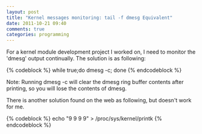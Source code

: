 ```yaml
---
layout: post
title: "Kernel messages monitoring: tail -f dmesg Equivalent"
date: 2011-10-21 09:40
comments: true
categories: programming 
---
```

For a kernel module development project I worked on, I need to monitor the 'dmesg' output continually. The solution is as following:

{% codeblock %}
while true;do dmesg -c; done
{% endcodeblock %}

Note: Running dmesg -c will clear the dmesg ring buffer contents after printing, so you will lose the contents of dmesg.

There is another solution found on the web as following, but doesn't work for me.

{% codeblock %}
echo "9 9 9 9" > /proc/sys/kernel/printk
{% endcodeblock %}


